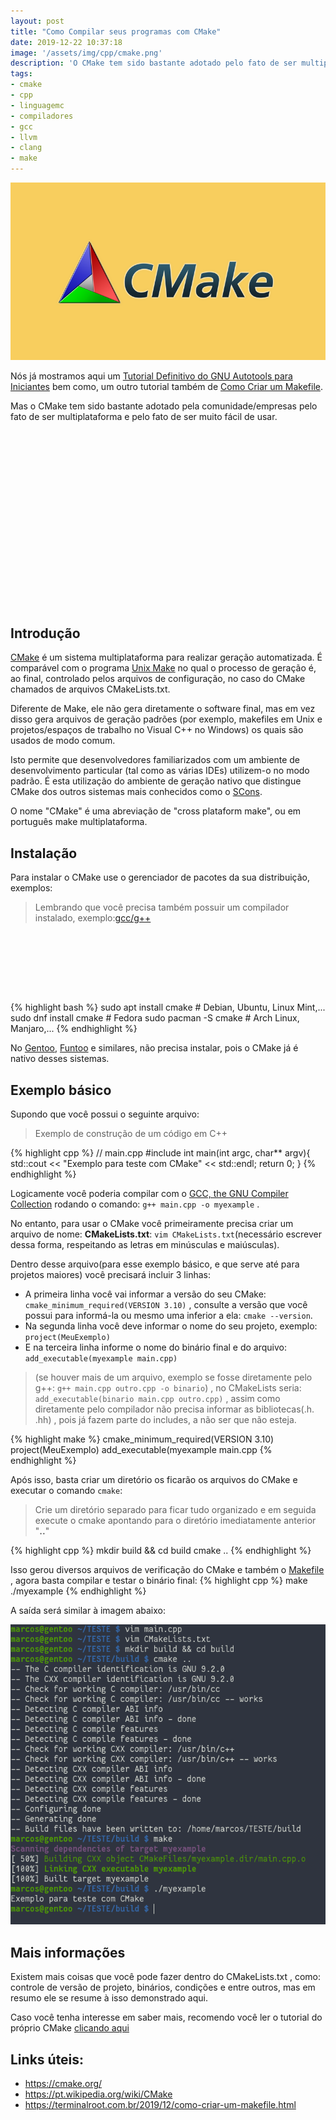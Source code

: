 ```yaml
---
layout: post
title: "Como Compilar seus programas com CMake"
date: 2019-12-22 10:37:18
image: '/assets/img/cpp/cmake.png'
description: 'O CMake tem sido bastante adotado pelo fato de ser multiplataforma e fácil de usar.'
tags:
- cmake
- cpp
- linguagemc
- compiladores
- gcc
- llvm
- clang
- make
---
```


![Como Compilar seus programas com CMake](/assets/img/cpp/cmake.png)

Nós já mostramos aqui um [Tutorial Definitivo do GNU Autotools para Iniciantes](https://terminalroot.com.br/2019/12/tutorial-definitivo-do-gnu-autotools-para-iniciantes.html) bem como, um outro tutorial também de [Como Criar um Makefile](https://terminalroot.com.br/2019/12/como-criar-um-makefile.html).

Mas o CMake tem sido bastante adotado pela comunidade/empresas pelo fato de ser multiplataforma e pelo fato de ser muito fácil de usar.

<!-- QUADRADO -->
<script async src="//pagead2.googlesyndication.com/pagead/js/adsbygoogle.js"></script>
<ins class="adsbygoogle"
style="display:inline-block;width:336px;height:280px"
data-ad-client="ca-pub-2838251107855362"
data-ad-slot="5351066970"></ins>
<script>
(adsbygoogle = window.adsbygoogle || []).push({});
</script>

## Introdução
[CMake](https://cmake.org/) é um sistema multiplataforma para realizar geração automatizada. É comparável com o programa [Unix Make](https://terminalroot.com.br/2019/12/como-criar-um-makefile.html) no qual o processo de geração é, ao final, controlado pelos arquivos de configuração, no caso do CMake chamados de arquivos CMakeLists.txt.

Diferente de Make, ele não gera diretamente o software final, mas em vez disso gera arquivos de geração padrões (por exemplo, makefiles em Unix e projetos/espaços de trabalho no Visual C++ no Windows) os quais são usados de modo comum.

Isto permite que desenvolvedores familiarizados com um ambiente de desenvolvimento particular (tal como as várias IDEs) utilizem-o no modo padrão. É esta utilização do ambiente de geração nativo que distingue CMake dos outros sistemas mais conhecidos como o [SCons](https://en.wikipedia.org/wiki/SCons).

O nome "CMake" é uma abreviação de "cross plataform make", ou em português make multiplataforma.

## Instalação
Para instalar o CMake use o gerenciador de pacotes da sua distribuição, exemplos:
> Lembrando que você precisa também possuir um compilador instalado, exemplo:[gcc/g++](https://gcc.gnu.org/)

<!-- MINI ANÚNCIO -->
<script async src="//pagead2.googlesyndication.com/pagead/js/adsbygoogle.js"></script>
<!-- Games Root -->
<ins class="adsbygoogle"
style="display:inline-block;width:730px;height:95px"
data-ad-client="ca-pub-2838251107855362"
data-ad-slot="5351066970"></ins>
<script>
(adsbygoogle = window.adsbygoogle || []).push({});
</script>

{% highlight bash %}
sudo apt install cmake # Debian, Ubuntu, Linux Mint,...
sudo dnf install cmake # Fedora
sudo pacman -S cmake # Arch Linux, Manjaro,...
{% endhighlight %}

No [Gentoo](https://terminalroot.com.br/2019/02/como-instalar-o-gentoo-linux-em-dual-boot-com-o-ubuntu.html), [Funtoo](https://terminalroot.com.br/2018/10/como-instalar-o-funtoo-pelo-ubuntu-ou-linux-mint.html) e similares, não precisa instalar, pois o CMake já é nativo desses sistemas.

## Exemplo básico
Supondo que você possui o seguinte arquivo:
> Exemplo de construção de um código em C++

{% highlight cpp %}
// main.cpp
#include <iostream>
int main(int argc, char** argv){
    std::cout << "Exemplo para teste com CMake" << std::endl;
    return 0;
}
{% endhighlight %}

Logicamente você poderia compilar com o [GCC, the GNU Compiler Collection](https://gcc.gnu.org/) rodando o comando: `g++ main.cpp -o myexample` .

No entanto, para usar o CMake você primeiramente precisa criar um arquivo de nome: **CMakeLists.txt**: `vim CMakeLists.txt`(necessário escrever dessa forma, respeitando as letras em minúsculas e maiúsculas).

Dentro desse arquivo(para esse exemplo básico, e que serve até para projetos maiores) você precisará incluir 3 linhas:
+ A primeira linha você vai informar a versão do seu CMake: `cmake_minimum_required(VERSION 3.10)` , consulte a versão que você possui para informá-la ou mesmo uma inferior a ela: `cmake --version`.
+ Na segunda linha você deve informar o nome do seu projeto, exemplo: `project(MeuExemplo)`
+ E na terceira linha informe o nome do binário final e do arquivo: `add_executable(myexample main.cpp)`
> (se houver mais de um arquivo, exemplo se fosse diretamente pelo g++: `g++ main.cpp outro.cpp -o binario`) , no CMakeLists seria: `add_executable(binario main.cpp outro.cpp)` , assim como diretamente pelo compilador não precisa informar as bibliotecas(.h. .hh) , pois já fazem parte do includes, a não ser que não esteja.

{% highlight make %}
cmake_minimum_required(VERSION 3.10)
project(MeuExemplo)
add_executable(myexample main.cpp
{% endhighlight %}

Após isso, basta criar um diretório os ficarão os arquivos do CMake e executar o comando `cmake`:
> Crie um diretório separado para ficar tudo organizado e em seguida execute o cmake apontando para o diretório imediatamente anterior "**..**"

<!-- RETANGULO LARGO 2 -->
<script async src="//pagead2.googlesyndication.com/pagead/js/adsbygoogle.js"></script>
<ins class="adsbygoogle"
style="display:block; text-align:center;"
data-ad-layout="in-article"
data-ad-format="fluid"
data-ad-client="ca-pub-2838251107855362"
data-ad-slot="8549252987"></ins>
<script>
(adsbygoogle = window.adsbygoogle || []).push({});
</script>

{% highlight cpp %}
mkdir build && cd build
cmake ..
{% endhighlight %}

Isso gerou diversos arquivos de verificação do CMake e também o [Makefile](https://terminalroot.com.br/2019/12/como-criar-um-makefile.html) , agora basta compilar e testar o binário final:
{% highlight cpp %}
make
./myexample
{% endhighlight %}

A saída será similar à imagem abaixo:

![Exemplo do CMake](/assets/img/cpp/exemplo-cmake.png)

## Mais informações

Existem mais coisas que você pode fazer dentro do CMakeLists.txt , como: controle de versão de projeto, binários, condições e entre outros, mas em resumo ele se resume à isso demonstrado aqui.

Caso você tenha interesse em saber mais, recomendo você ler o tutorial do próprio CMake [clicando aqui](https://cmake.org/cmake/help/latest/guide/tutorial/index.html)

## Links úteis:
+ <https://cmake.org/>
+ <https://pt.wikipedia.org/wiki/CMake>
+ <https://terminalroot.com.br/2019/12/como-criar-um-makefile.html>
